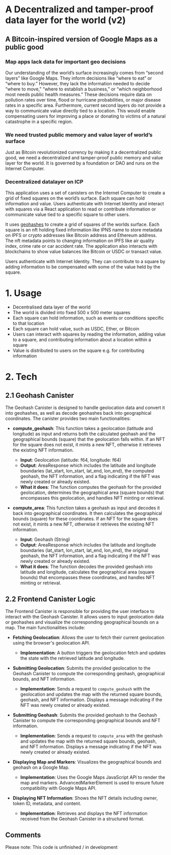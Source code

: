 # A Decentralized and tamper-proof data layer for the world (v2) 

## A Bitcoin-inspired version of Google Maps as a public good


### Map apps lack data for important geo decisions
Our understanding of the world’s surface increasingly comes from “second layers” like Google Maps. They inform decisions like “where to eat” or “where to buy.” However, they lack the information needed to decide “where to move,” “where to establish a business,” or “which neighborhood most needs public health measures.” These decisions require data on pollution rates over time, flood or hurricane probabilities, or major disease rates in a specific area. Furthermore, current second layers do not provide a way to communicate value directly tied to a location. This would enable compensating users for improving a place or donating to victims of a natural catastrophe in a specific region.


### We need trusted public memory and value layer of world’s surface
Just as Bitcoin revolutionized currency by making it a decentralized public good, we need a decentralized and tamper-proof public memory and value layer for the world. It is governed by a foundation or DAO and runs on the Internet Computer.

### Decentralized datalayer on ICP
This application uses a set of canisters on the Internet Computer to create a grid of fixed squares on the world’s surface. Each square can hold information and value. Users authenticate with Internet Identity and interact with squares via a React application to read or contribute information or communicate value tied to a specific square to other users.

It uses [geohashes](https://en.wikipedia.org/wiki/Geohash) to create a grid of squares of the worlds surface. Each square is an nft holding fixed information like IPNS name to store metadata on IPFS or crypto addresses like Bitcoin address and Ethereum address. The nft metadata points to changing information on IPFS like air quality index, crime rate or car accident rate. The application also interacts with blockchains to show value balances like Bitcoin or USDC or transact value.

Users authenticate with Internet Identity. They can contribute to a square by adding information to be compensated with some of the value held by the square. 



# 1. Usage

- Decentralised data layer of the world
- The world is divided into fixed 500 x 500 meter squares
- Each square can hold information, such as events or conditions specific to that location
- Each square can hold value, such as USDC, Ether, or Bitcoin
- Users can interact with squares by reading the information, adding value to a square, and contributing information about a location within a square
- Value is distributed to users on the square e.g. for contributing information

# 2. Tech

## 2.1 Geohash Canister

The Geohash Canister is designed to handle geolocation data and convert it into geohashes, as well as decode geohashes back into geographical coordinates. The canister provides two main functionalities:

- **compute_geohash**: This function takes a geolocation (latitude and longitude) as input and returns both the calculated geohash and the geographical bounds (square) that the geolocation falls within. If an NFT for the square does not exist, it mints a new NFT, otherwise it retrieves the existing NFT information.
    - **Input**: Geolocation (latitude: f64, longitude: f64)
    - **Output**: AreaResponse which includes the latitude and longitude boundaries (lat_start, lon_start, lat_end, lon_end), the computed geohash, the NFT information, and a flag indicating if the NFT was newly created or already existed.
    - **What it does**: The function computes the geohash for the provided geolocation, determines the geographical area (square bounds) that encompasses this geolocation, and handles NFT minting or retrieval.

- **compute_area**: This function takes a geohash as input and decodes it back into geographical coordinates. It then calculates the geographical bounds (square) for these coordinates. If an NFT for the square does not exist, it mints a new NFT, otherwise it retrieves the existing NFT information.
    - **Input**: Geohash (String)
    - **Output**: AreaResponse which includes the latitude and longitude boundaries (lat_start, lon_start, lat_end, lon_end), the original geohash, the NFT information, and a flag indicating if the NFT was newly created or already existed.
    - **What it does**: The function decodes the provided geohash into latitude and longitude, calculates the geographical area (square bounds) that encompasses these coordinates, and handles NFT minting or retrieval.

## 2.2 Frontend Canister Logic

The Frontend Canister is responsible for providing the user interface to interact with the Geohash Canister. It allows users to input geolocation data or geohashes and visualize the corresponding geographical bounds on a map. The main functionalities include:

- **Fetching Geolocation**: Allows the user to fetch their current geolocation using the browser's geolocation API.
    - **Implementation**: A button triggers the geolocation fetch and updates the state with the retrieved latitude and longitude.

- **Submitting Geolocation**: Submits the provided geolocation to the Geohash Canister to compute the corresponding geohash, geographical bounds, and NFT information.
    - **Implementation**: Sends a request to `compute_geohash` with the geolocation and updates the map with the returned square bounds, geohash, and NFT information. Displays a message indicating if the NFT was newly created or already existed.

- **Submitting Geohash**: Submits the provided geohash to the Geohash Canister to compute the corresponding geographical bounds and NFT information.
    - **Implementation**: Sends a request to `compute_area` with the geohash and updates the map with the returned square bounds, geohash, and NFT information. Displays a message indicating if the NFT was newly created or already existed.

- **Displaying Map and Markers**: Visualizes the geographical bounds and geohash on a Google Map.
    - **Implementation**: Uses the Google Maps JavaScript API to render the map and markers. AdvancedMarkerElement is used to ensure future compatibility with Google Maps API.

- **Displaying NFT Information**: Shows the NFT details including owner, token ID, metadata, and content.
    - **Implementation**: Retrieves and displays the NFT information received from the Geohash Canister in a structured format.

## Comments
Please note:
This code is unfinished / in development